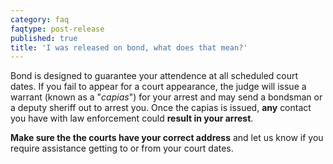 ```yaml
---
category: faq
faqtype: post-release
published: true
title: 'I was released on bond, what does that mean?'
---
```

Bond is designed to guarantee your attendence at all scheduled court dates. If you fail to appear for a court appearance, the judge will issue a warrant (known as a "_capias_") for your arrest and may send a bondsman or a deputy sheriff out to arrest you. Once the capias is issued, **any** contact you have with law enforcement could **result in your arrest**.

**Make sure the the courts have your correct address** and let us know if you require assistance getting to or from your court dates.

